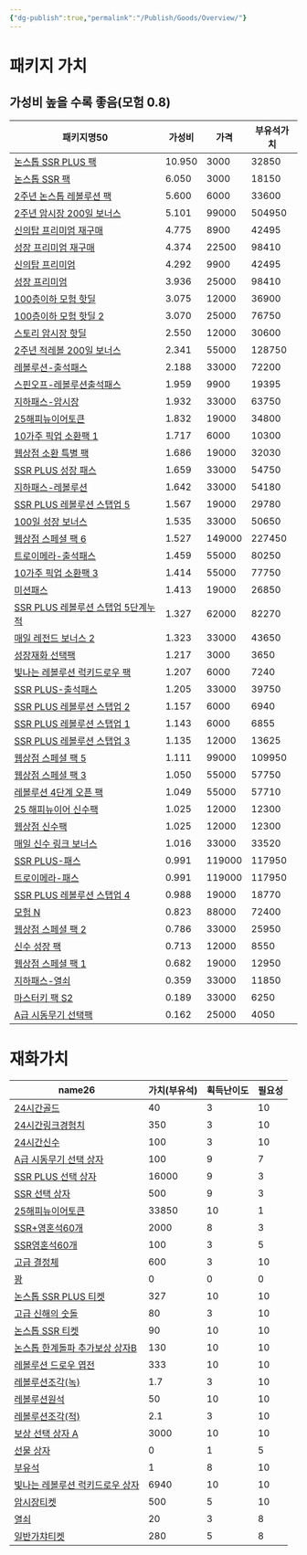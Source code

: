```yaml
---
{"dg-publish":true,"permalink":"/Publish/Goods/Overview/"}
---
```



# 패키지 가치
## 가성비 높을 수록 좋음(모험 0.8)
<div><table class="dataview table-view-table"><thead class="table-view-thead"><tr class="table-view-tr-header"><th class="table-view-th"><span>패키지명</span><span class="dataview small-text">50</span></th><th class="table-view-th"><span>가성비</span></th><th class="table-view-th"><span>가격</span></th><th class="table-view-th"><span>부유석가치</span></th></tr></thead><tbody class="table-view-tbody"><tr><td><span><a data-tooltip-position="top" aria-label="Publish/Goods/Package/논스톱 SSR PLUS 팩.md" data-href="Publish/Goods/Package/논스톱 SSR PLUS 팩.md" href="Publish/Goods/Package/논스톱 SSR PLUS 팩.md" class="internal-link" target="_blank" rel="noopener nofollow">논스톱 SSR PLUS 팩</a></span></td><td><span>10.950</span></td><td>3000</td><td>32850</td></tr><tr><td><span><a data-tooltip-position="top" aria-label="Publish/Goods/Package/논스톱 SSR 팩.md" data-href="Publish/Goods/Package/논스톱 SSR 팩.md" href="Publish/Goods/Package/논스톱 SSR 팩.md" class="internal-link" target="_blank" rel="noopener nofollow">논스톱 SSR 팩</a></span></td><td><span>6.050</span></td><td>3000</td><td>18150</td></tr><tr><td><span><a data-tooltip-position="top" aria-label="Publish/Goods/Package/2주년 논스톱 레볼루션 팩.md" data-href="Publish/Goods/Package/2주년 논스톱 레볼루션 팩.md" href="Publish/Goods/Package/2주년 논스톱 레볼루션 팩.md" class="internal-link" target="_blank" rel="noopener nofollow">2주년 논스톱 레볼루션 팩</a></span></td><td><span>5.600</span></td><td>6000</td><td>33600</td></tr><tr><td><span><a data-tooltip-position="top" aria-label="Publish/Goods/Package/2주년 암시장 200일 보너스.md" data-href="Publish/Goods/Package/2주년 암시장 200일 보너스.md" href="Publish/Goods/Package/2주년 암시장 200일 보너스.md" class="internal-link" target="_blank" rel="noopener nofollow">2주년 암시장 200일 보너스</a></span></td><td><span>5.101</span></td><td>99000</td><td>504950</td></tr><tr><td><span><a data-tooltip-position="top" aria-label="Publish/Goods/Package/신의탑 프리미엄 재구매.md" data-href="Publish/Goods/Package/신의탑 프리미엄 재구매.md" href="Publish/Goods/Package/신의탑 프리미엄 재구매.md" class="internal-link" target="_blank" rel="noopener nofollow">신의탑 프리미엄 재구매</a></span></td><td><span>4.775</span></td><td>8900</td><td>42495</td></tr><tr><td><span><a data-tooltip-position="top" aria-label="Publish/Goods/Package/성장 프리미엄 재구매.md" data-href="Publish/Goods/Package/성장 프리미엄 재구매.md" href="Publish/Goods/Package/성장 프리미엄 재구매.md" class="internal-link" target="_blank" rel="noopener nofollow">성장 프리미엄 재구매</a></span></td><td><span>4.374</span></td><td>22500</td><td>98410</td></tr><tr><td><span><a data-tooltip-position="top" aria-label="Publish/Goods/Package/신의탑 프리미엄.md" data-href="Publish/Goods/Package/신의탑 프리미엄.md" href="Publish/Goods/Package/신의탑 프리미엄.md" class="internal-link" target="_blank" rel="noopener nofollow">신의탑 프리미엄</a></span></td><td><span>4.292</span></td><td>9900</td><td>42495</td></tr><tr><td><span><a data-tooltip-position="top" aria-label="Publish/Goods/Package/성장 프리미엄.md" data-href="Publish/Goods/Package/성장 프리미엄.md" href="Publish/Goods/Package/성장 프리미엄.md" class="internal-link" target="_blank" rel="noopener nofollow">성장 프리미엄</a></span></td><td><span>3.936</span></td><td>25000</td><td>98410</td></tr><tr><td><span><a data-tooltip-position="top" aria-label="Publish/Goods/Package/100층이하 모험 핫딜.md" data-href="Publish/Goods/Package/100층이하 모험 핫딜.md" href="Publish/Goods/Package/100층이하 모험 핫딜.md" class="internal-link" target="_blank" rel="noopener nofollow">100층이하 모험 핫딜</a></span></td><td><span>3.075</span></td><td>12000</td><td>36900</td></tr><tr><td><span><a data-tooltip-position="top" aria-label="Publish/Goods/Package/100층이하 모험 핫딜 2.md" data-href="Publish/Goods/Package/100층이하 모험 핫딜 2.md" href="Publish/Goods/Package/100층이하 모험 핫딜 2.md" class="internal-link" target="_blank" rel="noopener nofollow">100층이하 모험 핫딜 2</a></span></td><td><span>3.070</span></td><td>25000</td><td>76750</td></tr><tr><td><span><a data-tooltip-position="top" aria-label="Publish/Goods/Package/스토리 암시장 핫딜.md" data-href="Publish/Goods/Package/스토리 암시장 핫딜.md" href="Publish/Goods/Package/스토리 암시장 핫딜.md" class="internal-link" target="_blank" rel="noopener nofollow">스토리 암시장 핫딜</a></span></td><td><span>2.550</span></td><td>12000</td><td>30600</td></tr><tr><td><span><a data-tooltip-position="top" aria-label="Publish/Goods/Package/2주년 적레볼 200일 보너스.md" data-href="Publish/Goods/Package/2주년 적레볼 200일 보너스.md" href="Publish/Goods/Package/2주년 적레볼 200일 보너스.md" class="internal-link" target="_blank" rel="noopener nofollow">2주년 적레볼 200일 보너스</a></span></td><td><span>2.341</span></td><td>55000</td><td>128750</td></tr><tr><td><span><a data-tooltip-position="top" aria-label="Publish/Goods/Package/레볼루션-출석패스.md" data-href="Publish/Goods/Package/레볼루션-출석패스.md" href="Publish/Goods/Package/레볼루션-출석패스.md" class="internal-link" target="_blank" rel="noopener nofollow">레볼루션-출석패스</a></span></td><td><span>2.188</span></td><td>33000</td><td>72200</td></tr><tr><td><span><a data-tooltip-position="top" aria-label="Publish/Goods/Package/스핀오프-레볼루션출석패스.md" data-href="Publish/Goods/Package/스핀오프-레볼루션출석패스.md" href="Publish/Goods/Package/스핀오프-레볼루션출석패스.md" class="internal-link" target="_blank" rel="noopener nofollow">스핀오프-레볼루션출석패스</a></span></td><td><span>1.959</span></td><td>9900</td><td>19395</td></tr><tr><td><span><a data-tooltip-position="top" aria-label="Publish/Goods/Package/지하패스-암시장.md" data-href="Publish/Goods/Package/지하패스-암시장.md" href="Publish/Goods/Package/지하패스-암시장.md" class="internal-link" target="_blank" rel="noopener nofollow">지하패스-암시장</a></span></td><td><span>1.932</span></td><td>33000</td><td>63750</td></tr><tr><td><span><a data-tooltip-position="top" aria-label="Publish/Goods/Package/25해피뉴이어토큰.md" data-href="Publish/Goods/Package/25해피뉴이어토큰.md" href="Publish/Goods/Package/25해피뉴이어토큰.md" class="internal-link" target="_blank" rel="noopener nofollow">25해피뉴이어토큰</a></span></td><td><span>1.832</span></td><td>19000</td><td>34800</td></tr><tr><td><span><a data-tooltip-position="top" aria-label="Publish/Goods/Package/10가주 픽업 소환팩 1.md" data-href="Publish/Goods/Package/10가주 픽업 소환팩 1.md" href="Publish/Goods/Package/10가주 픽업 소환팩 1.md" class="internal-link" target="_blank" rel="noopener nofollow">10가주 픽업 소환팩 1</a></span></td><td><span>1.717</span></td><td>6000</td><td>10300</td></tr><tr><td><span><a data-tooltip-position="top" aria-label="Publish/Goods/Package/웹상점 소환 특별 팩.md" data-href="Publish/Goods/Package/웹상점 소환 특별 팩.md" href="Publish/Goods/Package/웹상점 소환 특별 팩.md" class="internal-link" target="_blank" rel="noopener nofollow">웹상점 소환 특별 팩</a></span></td><td><span>1.686</span></td><td>19000</td><td>32030</td></tr><tr><td><span><a data-tooltip-position="top" aria-label="Publish/Goods/Package/SSR PLUS 성장 패스.md" data-href="Publish/Goods/Package/SSR PLUS 성장 패스.md" href="Publish/Goods/Package/SSR PLUS 성장 패스.md" class="internal-link" target="_blank" rel="noopener nofollow">SSR PLUS 성장 패스</a></span></td><td><span>1.659</span></td><td>33000</td><td>54750</td></tr><tr><td><span><a data-tooltip-position="top" aria-label="Publish/Goods/Package/지하패스-레볼루션.md" data-href="Publish/Goods/Package/지하패스-레볼루션.md" href="Publish/Goods/Package/지하패스-레볼루션.md" class="internal-link" target="_blank" rel="noopener nofollow">지하패스-레볼루션</a></span></td><td><span>1.642</span></td><td>33000</td><td>54180</td></tr><tr><td><span><a data-tooltip-position="top" aria-label="Publish/Goods/Package/SSR PLUS 레볼루션 스탭업 5.md" data-href="Publish/Goods/Package/SSR PLUS 레볼루션 스탭업 5.md" href="Publish/Goods/Package/SSR PLUS 레볼루션 스탭업 5.md" class="internal-link" target="_blank" rel="noopener nofollow">SSR PLUS 레볼루션 스탭업 5</a></span></td><td><span>1.567</span></td><td>19000</td><td>29780</td></tr><tr><td><span><a data-tooltip-position="top" aria-label="Publish/Goods/Package/100일 성장 보너스.md" data-href="Publish/Goods/Package/100일 성장 보너스.md" href="Publish/Goods/Package/100일 성장 보너스.md" class="internal-link" target="_blank" rel="noopener nofollow">100일 성장 보너스</a></span></td><td><span>1.535</span></td><td>33000</td><td>50650</td></tr><tr><td><span><a data-tooltip-position="top" aria-label="Publish/Goods/Package/웹상점 스페셜 팩 6.md" data-href="Publish/Goods/Package/웹상점 스페셜 팩 6.md" href="Publish/Goods/Package/웹상점 스페셜 팩 6.md" class="internal-link" target="_blank" rel="noopener nofollow">웹상점 스페셜 팩 6</a></span></td><td><span>1.527</span></td><td>149000</td><td>227450</td></tr><tr><td><span><a data-tooltip-position="top" aria-label="Publish/Goods/Package/트로이메라-출석패스.md" data-href="Publish/Goods/Package/트로이메라-출석패스.md" href="Publish/Goods/Package/트로이메라-출석패스.md" class="internal-link" target="_blank" rel="noopener nofollow">트로이메라-출석패스</a></span></td><td><span>1.459</span></td><td>55000</td><td>80250</td></tr><tr><td><span><a data-tooltip-position="top" aria-label="Publish/Goods/Package/10가주 픽업 소환팩 3.md" data-href="Publish/Goods/Package/10가주 픽업 소환팩 3.md" href="Publish/Goods/Package/10가주 픽업 소환팩 3.md" class="internal-link" target="_blank" rel="noopener nofollow">10가주 픽업 소환팩 3</a></span></td><td><span>1.414</span></td><td>55000</td><td>77750</td></tr><tr><td><span><a data-tooltip-position="top" aria-label="Publish/Goods/Package/미션패스.md" data-href="Publish/Goods/Package/미션패스.md" href="Publish/Goods/Package/미션패스.md" class="internal-link" target="_blank" rel="noopener nofollow">미션패스</a></span></td><td><span>1.413</span></td><td>19000</td><td>26850</td></tr><tr><td><span><a data-tooltip-position="top" aria-label="Publish/Goods/Package/SSR PLUS 레볼루션 스탭업 5단계누적.md" data-href="Publish/Goods/Package/SSR PLUS 레볼루션 스탭업 5단계누적.md" href="Publish/Goods/Package/SSR PLUS 레볼루션 스탭업 5단계누적.md" class="internal-link" target="_blank" rel="noopener nofollow">SSR PLUS 레볼루션 스탭업 5단계누적</a></span></td><td><span>1.327</span></td><td>62000</td><td>82270</td></tr><tr><td><span><a data-tooltip-position="top" aria-label="Publish/Goods/Package/매일 레전드 보너스 2.md" data-href="Publish/Goods/Package/매일 레전드 보너스 2.md" href="Publish/Goods/Package/매일 레전드 보너스 2.md" class="internal-link" target="_blank" rel="noopener nofollow">매일 레전드 보너스 2</a></span></td><td><span>1.323</span></td><td>33000</td><td>43650</td></tr><tr><td><span><a data-tooltip-position="top" aria-label="Publish/Goods/Package/성장재화 선택팩.md" data-href="Publish/Goods/Package/성장재화 선택팩.md" href="Publish/Goods/Package/성장재화 선택팩.md" class="internal-link" target="_blank" rel="noopener nofollow">성장재화 선택팩</a></span></td><td><span>1.217</span></td><td>3000</td><td>3650</td></tr><tr><td><span><a data-tooltip-position="top" aria-label="Publish/Goods/Package/빛나는 레볼루션 럭키드로우 팩.md" data-href="Publish/Goods/Package/빛나는 레볼루션 럭키드로우 팩.md" href="Publish/Goods/Package/빛나는 레볼루션 럭키드로우 팩.md" class="internal-link" target="_blank" rel="noopener nofollow">빛나는 레볼루션 럭키드로우 팩</a></span></td><td><span>1.207</span></td><td>6000</td><td>7240</td></tr><tr><td><span><a data-tooltip-position="top" aria-label="Publish/Goods/Package/SSR PLUS-출석패스.md" data-href="Publish/Goods/Package/SSR PLUS-출석패스.md" href="Publish/Goods/Package/SSR PLUS-출석패스.md" class="internal-link" target="_blank" rel="noopener nofollow">SSR PLUS-출석패스</a></span></td><td><span>1.205</span></td><td>33000</td><td>39750</td></tr><tr><td><span><a data-tooltip-position="top" aria-label="Publish/Goods/Package/SSR PLUS 레볼루션 스탭업 2.md" data-href="Publish/Goods/Package/SSR PLUS 레볼루션 스탭업 2.md" href="Publish/Goods/Package/SSR PLUS 레볼루션 스탭업 2.md" class="internal-link" target="_blank" rel="noopener nofollow">SSR PLUS 레볼루션 스탭업 2</a></span></td><td><span>1.157</span></td><td>6000</td><td>6940</td></tr><tr><td><span><a data-tooltip-position="top" aria-label="Publish/Goods/Package/SSR PLUS 레볼루션 스탭업 1.md" data-href="Publish/Goods/Package/SSR PLUS 레볼루션 스탭업 1.md" href="Publish/Goods/Package/SSR PLUS 레볼루션 스탭업 1.md" class="internal-link" target="_blank" rel="noopener nofollow">SSR PLUS 레볼루션 스탭업 1</a></span></td><td><span>1.143</span></td><td>6000</td><td>6855</td></tr><tr><td><span><a data-tooltip-position="top" aria-label="Publish/Goods/Package/SSR PLUS 레볼루션 스탭업 3.md" data-href="Publish/Goods/Package/SSR PLUS 레볼루션 스탭업 3.md" href="Publish/Goods/Package/SSR PLUS 레볼루션 스탭업 3.md" class="internal-link" target="_blank" rel="noopener nofollow">SSR PLUS 레볼루션 스탭업 3</a></span></td><td><span>1.135</span></td><td>12000</td><td>13625</td></tr><tr><td><span><a data-tooltip-position="top" aria-label="Publish/Goods/Package/웹상점 스페셜 팩 5.md" data-href="Publish/Goods/Package/웹상점 스페셜 팩 5.md" href="Publish/Goods/Package/웹상점 스페셜 팩 5.md" class="internal-link" target="_blank" rel="noopener nofollow">웹상점 스페셜 팩 5</a></span></td><td><span>1.111</span></td><td>99000</td><td>109950</td></tr><tr><td><span><a data-tooltip-position="top" aria-label="Publish/Goods/Package/웹상점 스페셜 팩 3.md" data-href="Publish/Goods/Package/웹상점 스페셜 팩 3.md" href="Publish/Goods/Package/웹상점 스페셜 팩 3.md" class="internal-link" target="_blank" rel="noopener nofollow">웹상점 스페셜 팩 3</a></span></td><td><span>1.050</span></td><td>55000</td><td>57750</td></tr><tr><td><span><a data-tooltip-position="top" aria-label="Publish/Goods/Package/레볼루션 4단계 오픈 팩.md" data-href="Publish/Goods/Package/레볼루션 4단계 오픈 팩.md" href="Publish/Goods/Package/레볼루션 4단계 오픈 팩.md" class="internal-link" target="_blank" rel="noopener nofollow">레볼루션 4단계 오픈 팩</a></span></td><td><span>1.049</span></td><td>55000</td><td>57710</td></tr><tr><td><span><a data-tooltip-position="top" aria-label="Publish/Goods/Package/25 해피뉴이어 신수팩.md" data-href="Publish/Goods/Package/25 해피뉴이어 신수팩.md" href="Publish/Goods/Package/25 해피뉴이어 신수팩.md" class="internal-link" target="_blank" rel="noopener nofollow">25 해피뉴이어 신수팩</a></span></td><td><span>1.025</span></td><td>12000</td><td>12300</td></tr><tr><td><span><a data-tooltip-position="top" aria-label="Publish/Goods/Package/웹상점 신수팩.md" data-href="Publish/Goods/Package/웹상점 신수팩.md" href="Publish/Goods/Package/웹상점 신수팩.md" class="internal-link" target="_blank" rel="noopener nofollow">웹상점 신수팩</a></span></td><td><span>1.025</span></td><td>12000</td><td>12300</td></tr><tr><td><span><a data-tooltip-position="top" aria-label="Publish/Goods/Package/매일 신수 링크 보너스.md" data-href="Publish/Goods/Package/매일 신수 링크 보너스.md" href="Publish/Goods/Package/매일 신수 링크 보너스.md" class="internal-link" target="_blank" rel="noopener nofollow">매일 신수 링크 보너스</a></span></td><td><span>1.016</span></td><td>33000</td><td>33520</td></tr><tr><td><span><a data-tooltip-position="top" aria-label="Publish/Goods/Package/SSR PLUS-패스.md" data-href="Publish/Goods/Package/SSR PLUS-패스.md" href="Publish/Goods/Package/SSR PLUS-패스.md" class="internal-link" target="_blank" rel="noopener nofollow">SSR PLUS-패스</a></span></td><td><span>0.991</span></td><td>119000</td><td>117950</td></tr><tr><td><span><a data-tooltip-position="top" aria-label="Publish/Goods/Package/트로이메라-패스.md" data-href="Publish/Goods/Package/트로이메라-패스.md" href="Publish/Goods/Package/트로이메라-패스.md" class="internal-link" target="_blank" rel="noopener nofollow">트로이메라-패스</a></span></td><td><span>0.991</span></td><td>119000</td><td>117950</td></tr><tr><td><span><a data-tooltip-position="top" aria-label="Publish/Goods/Package/SSR PLUS 레볼루션 스탭업 4.md" data-href="Publish/Goods/Package/SSR PLUS 레볼루션 스탭업 4.md" href="Publish/Goods/Package/SSR PLUS 레볼루션 스탭업 4.md" class="internal-link" target="_blank" rel="noopener nofollow">SSR PLUS 레볼루션 스탭업 4</a></span></td><td><span>0.988</span></td><td>19000</td><td>18770</td></tr><tr><td><span><a data-tooltip-position="top" aria-label="Publish/Goods/Package/모험 N.md" data-href="Publish/Goods/Package/모험 N.md" href="Publish/Goods/Package/모험 N.md" class="internal-link" target="_blank" rel="noopener nofollow">모험 N</a></span></td><td><span>0.823</span></td><td>88000</td><td>72400</td></tr><tr><td><span><a data-tooltip-position="top" aria-label="Publish/Goods/Package/웹상점 스페셜 팩 2.md" data-href="Publish/Goods/Package/웹상점 스페셜 팩 2.md" href="Publish/Goods/Package/웹상점 스페셜 팩 2.md" class="internal-link" target="_blank" rel="noopener nofollow">웹상점 스페셜 팩 2</a></span></td><td><span>0.786</span></td><td>33000</td><td>25950</td></tr><tr><td><span><a data-tooltip-position="top" aria-label="Publish/Goods/Package/신수 성장 팩.md" data-href="Publish/Goods/Package/신수 성장 팩.md" href="Publish/Goods/Package/신수 성장 팩.md" class="internal-link" target="_blank" rel="noopener nofollow">신수 성장 팩</a></span></td><td><span>0.713</span></td><td>12000</td><td>8550</td></tr><tr><td><span><a data-tooltip-position="top" aria-label="Publish/Goods/Package/웹상점 스페셜 팩 1.md" data-href="Publish/Goods/Package/웹상점 스페셜 팩 1.md" href="Publish/Goods/Package/웹상점 스페셜 팩 1.md" class="internal-link" target="_blank" rel="noopener nofollow">웹상점 스페셜 팩 1</a></span></td><td><span>0.682</span></td><td>19000</td><td>12950</td></tr><tr><td><span><a data-tooltip-position="top" aria-label="Publish/Goods/Package/지하패스-열쇠.md" data-href="Publish/Goods/Package/지하패스-열쇠.md" href="Publish/Goods/Package/지하패스-열쇠.md" class="internal-link" target="_blank" rel="noopener nofollow">지하패스-열쇠</a></span></td><td><span>0.359</span></td><td>33000</td><td>11850</td></tr><tr><td><span><a data-tooltip-position="top" aria-label="Publish/Goods/Package/마스터키 팩 S2.md" data-href="Publish/Goods/Package/마스터키 팩 S2.md" href="Publish/Goods/Package/마스터키 팩 S2.md" class="internal-link" target="_blank" rel="noopener nofollow">마스터키 팩 S2</a></span></td><td><span>0.189</span></td><td>33000</td><td>6250</td></tr><tr><td><span><a data-tooltip-position="top" aria-label="Publish/Goods/Package/A급 시동무기 선택팩.md" data-href="Publish/Goods/Package/A급 시동무기 선택팩.md" href="Publish/Goods/Package/A급 시동무기 선택팩.md" class="internal-link" target="_blank" rel="noopener nofollow">A급 시동무기 선택팩</a></span></td><td><span>0.162</span></td><td>25000</td><td>4050</td></tr></tbody></table></div>

# 재화가치
<div><table class="dataview table-view-table"><thead class="table-view-thead"><tr class="table-view-tr-header"><th class="table-view-th"><span>name</span><span class="dataview small-text">26</span></th><th class="table-view-th"><span>가치(부유석)</span></th><th class="table-view-th"><span>획득난이도</span></th><th class="table-view-th"><span>필요성</span></th></tr></thead><tbody class="table-view-tbody"><tr><td><span><a data-tooltip-position="top" aria-label="Publish/Goods/Currencies/24시간골드.md" data-href="Publish/Goods/Currencies/24시간골드.md" href="Publish/Goods/Currencies/24시간골드.md" class="internal-link" target="_blank" rel="noopener nofollow">24시간골드</a></span></td><td>40</td><td>3</td><td>10</td></tr><tr><td><span><a data-tooltip-position="top" aria-label="Publish/Goods/Currencies/24시간링크경험치.md" data-href="Publish/Goods/Currencies/24시간링크경험치.md" href="Publish/Goods/Currencies/24시간링크경험치.md" class="internal-link" target="_blank" rel="noopener nofollow">24시간링크경험치</a></span></td><td>350</td><td>3</td><td>10</td></tr><tr><td><span><a data-tooltip-position="top" aria-label="Publish/Goods/Currencies/24시간신수.md" data-href="Publish/Goods/Currencies/24시간신수.md" href="Publish/Goods/Currencies/24시간신수.md" class="internal-link" target="_blank" rel="noopener nofollow">24시간신수</a></span></td><td>100</td><td>3</td><td>10</td></tr><tr><td><span><a data-tooltip-position="top" aria-label="Publish/Goods/Currencies/A급 시동무기 선택 상자.md" data-href="Publish/Goods/Currencies/A급 시동무기 선택 상자.md" href="Publish/Goods/Currencies/A급 시동무기 선택 상자.md" class="internal-link" target="_blank" rel="noopener nofollow">A급 시동무기 선택 상자</a></span></td><td>100</td><td>9</td><td>7</td></tr><tr><td><span><a data-tooltip-position="top" aria-label="Publish/Goods/Currencies/SSR PLUS 선택 상자.md" data-href="Publish/Goods/Currencies/SSR PLUS 선택 상자.md" href="Publish/Goods/Currencies/SSR PLUS 선택 상자.md" class="internal-link" target="_blank" rel="noopener nofollow">SSR PLUS 선택 상자</a></span></td><td>16000</td><td>9</td><td>3</td></tr><tr><td><span><a data-tooltip-position="top" aria-label="Publish/Goods/Currencies/SSR 선택 상자.md" data-href="Publish/Goods/Currencies/SSR 선택 상자.md" href="Publish/Goods/Currencies/SSR 선택 상자.md" class="internal-link" target="_blank" rel="noopener nofollow">SSR 선택 상자</a></span></td><td>500</td><td>9</td><td>3</td></tr><tr><td><span><a data-tooltip-position="top" aria-label="Publish/Goods/Currencies/25해피뉴이어토큰.md" data-href="Publish/Goods/Currencies/25해피뉴이어토큰.md" href="Publish/Goods/Currencies/25해피뉴이어토큰.md" class="internal-link" target="_blank" rel="noopener nofollow">25해피뉴이어토큰</a></span></td><td>33850</td><td>10</td><td>1</td></tr><tr><td><span><a data-tooltip-position="top" aria-label="Publish/Goods/Currencies/SSR+영혼석60개.md" data-href="Publish/Goods/Currencies/SSR+영혼석60개.md" href="Publish/Goods/Currencies/SSR+영혼석60개.md" class="internal-link" target="_blank" rel="noopener nofollow">SSR+영혼석60개</a></span></td><td>2000</td><td>8</td><td>3</td></tr><tr><td><span><a data-tooltip-position="top" aria-label="Publish/Goods/Currencies/SSR영혼석60개.md" data-href="Publish/Goods/Currencies/SSR영혼석60개.md" href="Publish/Goods/Currencies/SSR영혼석60개.md" class="internal-link" target="_blank" rel="noopener nofollow">SSR영혼석60개</a></span></td><td>100</td><td>3</td><td>5</td></tr><tr><td><span><a data-tooltip-position="top" aria-label="Publish/Goods/Currencies/고급 결정체.md" data-href="Publish/Goods/Currencies/고급 결정체.md" href="Publish/Goods/Currencies/고급 결정체.md" class="internal-link" target="_blank" rel="noopener nofollow">고급 결정체</a></span></td><td>600</td><td>3</td><td>10</td></tr><tr><td><span><a data-tooltip-position="top" aria-label="Publish/Goods/Currencies/꽝.md" data-href="Publish/Goods/Currencies/꽝.md" href="Publish/Goods/Currencies/꽝.md" class="internal-link" target="_blank" rel="noopener nofollow">꽝</a></span></td><td>0</td><td>0</td><td>0</td></tr><tr><td><span><a data-tooltip-position="top" aria-label="Publish/Goods/Currencies/논스톱 SSR PLUS 티켓.md" data-href="Publish/Goods/Currencies/논스톱 SSR PLUS 티켓.md" href="Publish/Goods/Currencies/논스톱 SSR PLUS 티켓.md" class="internal-link" target="_blank" rel="noopener nofollow">논스톱 SSR PLUS 티켓</a></span></td><td>327</td><td>10</td><td>10</td></tr><tr><td><span><a data-tooltip-position="top" aria-label="Publish/Goods/Currencies/고급 신해의 숫돌.md" data-href="Publish/Goods/Currencies/고급 신해의 숫돌.md" href="Publish/Goods/Currencies/고급 신해의 숫돌.md" class="internal-link" target="_blank" rel="noopener nofollow">고급 신해의 숫돌</a></span></td><td>80</td><td>3</td><td>10</td></tr><tr><td><span><a data-tooltip-position="top" aria-label="Publish/Goods/Currencies/논스톱 SSR 티켓.md" data-href="Publish/Goods/Currencies/논스톱 SSR 티켓.md" href="Publish/Goods/Currencies/논스톱 SSR 티켓.md" class="internal-link" target="_blank" rel="noopener nofollow">논스톱 SSR 티켓</a></span></td><td>90</td><td>10</td><td>10</td></tr><tr><td><span><a data-tooltip-position="top" aria-label="Publish/Goods/Currencies/논스톱 한계돌파 추가보상 상자B.md" data-href="Publish/Goods/Currencies/논스톱 한계돌파 추가보상 상자B.md" href="Publish/Goods/Currencies/논스톱 한계돌파 추가보상 상자B.md" class="internal-link" target="_blank" rel="noopener nofollow">논스톱 한계돌파 추가보상 상자B</a></span></td><td>130</td><td>10</td><td>10</td></tr><tr><td><span><a data-tooltip-position="top" aria-label="Publish/Goods/Currencies/레볼루션 드로우 엽전.md" data-href="Publish/Goods/Currencies/레볼루션 드로우 엽전.md" href="Publish/Goods/Currencies/레볼루션 드로우 엽전.md" class="internal-link" target="_blank" rel="noopener nofollow">레볼루션 드로우 엽전</a></span></td><td>333</td><td>10</td><td>10</td></tr><tr><td><span><a data-tooltip-position="top" aria-label="Publish/Goods/Currencies/레볼루션조각(녹).md" data-href="Publish/Goods/Currencies/레볼루션조각(녹).md" href="Publish/Goods/Currencies/레볼루션조각(녹).md" class="internal-link" target="_blank" rel="noopener nofollow">레볼루션조각(녹)</a></span></td><td>1.7</td><td>3</td><td>10</td></tr><tr><td><span><a data-tooltip-position="top" aria-label="Publish/Goods/Currencies/레볼루션원석.md" data-href="Publish/Goods/Currencies/레볼루션원석.md" href="Publish/Goods/Currencies/레볼루션원석.md" class="internal-link" target="_blank" rel="noopener nofollow">레볼루션원석</a></span></td><td>50</td><td>10</td><td>10</td></tr><tr><td><span><a data-tooltip-position="top" aria-label="Publish/Goods/Currencies/레볼루션조각(적).md" data-href="Publish/Goods/Currencies/레볼루션조각(적).md" href="Publish/Goods/Currencies/레볼루션조각(적).md" class="internal-link" target="_blank" rel="noopener nofollow">레볼루션조각(적)</a></span></td><td>2.1</td><td>3</td><td>10</td></tr><tr><td><span><a data-tooltip-position="top" aria-label="Publish/Goods/Currencies/보상 선택 상자 A.md" data-href="Publish/Goods/Currencies/보상 선택 상자 A.md" href="Publish/Goods/Currencies/보상 선택 상자 A.md" class="internal-link" target="_blank" rel="noopener nofollow">보상 선택 상자 A</a></span></td><td>3000</td><td>10</td><td>10</td></tr><tr><td><span><a data-tooltip-position="top" aria-label="Publish/Goods/Currencies/선물 상자.md" data-href="Publish/Goods/Currencies/선물 상자.md" href="Publish/Goods/Currencies/선물 상자.md" class="internal-link" target="_blank" rel="noopener nofollow">선물 상자</a></span></td><td>0</td><td>1</td><td>5</td></tr><tr><td><span><a data-tooltip-position="top" aria-label="Publish/Goods/Currencies/부유석.md" data-href="Publish/Goods/Currencies/부유석.md" href="Publish/Goods/Currencies/부유석.md" class="internal-link" target="_blank" rel="noopener nofollow">부유석</a></span></td><td>1</td><td>8</td><td>10</td></tr><tr><td><span><a data-tooltip-position="top" aria-label="Publish/Goods/Currencies/빛나는 레볼루션 럭키드로우 상자.md" data-href="Publish/Goods/Currencies/빛나는 레볼루션 럭키드로우 상자.md" href="Publish/Goods/Currencies/빛나는 레볼루션 럭키드로우 상자.md" class="internal-link" target="_blank" rel="noopener nofollow">빛나는 레볼루션 럭키드로우 상자</a></span></td><td>6940</td><td>10</td><td>10</td></tr><tr><td><span><a data-tooltip-position="top" aria-label="Publish/Goods/Currencies/암시장티켓.md" data-href="Publish/Goods/Currencies/암시장티켓.md" href="Publish/Goods/Currencies/암시장티켓.md" class="internal-link" target="_blank" rel="noopener nofollow">암시장티켓</a></span></td><td>500</td><td>5</td><td>10</td></tr><tr><td><span><a data-tooltip-position="top" aria-label="Publish/Goods/Currencies/열쇠.md" data-href="Publish/Goods/Currencies/열쇠.md" href="Publish/Goods/Currencies/열쇠.md" class="internal-link" target="_blank" rel="noopener nofollow">열쇠</a></span></td><td>20</td><td>3</td><td>8</td></tr><tr><td><span><a data-tooltip-position="top" aria-label="Publish/Goods/Currencies/일반가챠티켓.md" data-href="Publish/Goods/Currencies/일반가챠티켓.md" href="Publish/Goods/Currencies/일반가챠티켓.md" class="internal-link" target="_blank" rel="noopener nofollow">일반가챠티켓</a></span></td><td>280</td><td>5</td><td>8</td></tr></tbody></table></div>

